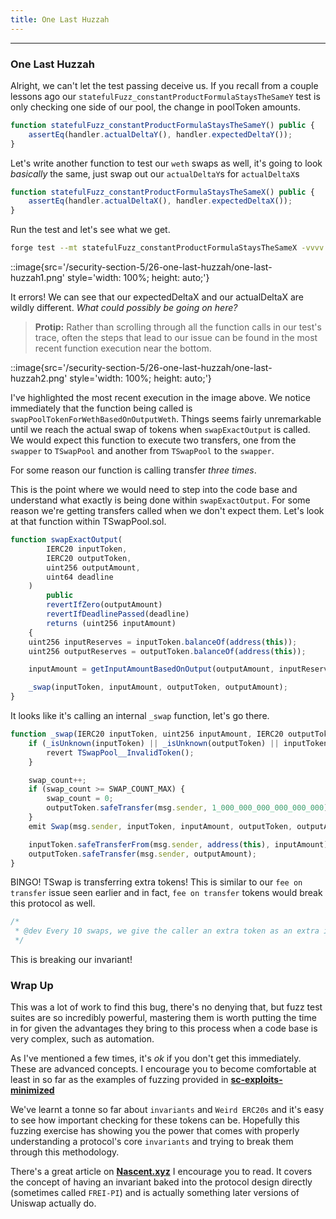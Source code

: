 ```yaml
---
title: One Last Huzzah
---
```


---

### One Last Huzzah

Alright, we can't let the test passing deceive us. If you recall from a couple lessons ago our `statefulFuzz_constantProductFormulaStaysTheSameY` test is only checking one side of our pool, the change in poolToken amounts.

```js
function statefulFuzz_constantProductFormulaStaysTheSameY() public {
    assertEq(handler.actualDeltaY(), handler.expectedDeltaY());
}
```

Let's write another function to test our `weth` swaps as well, it's going to look _basically_ the same, just swap out our `actualDeltaY`s for `actualDeltaX`s

```js
function statefulFuzz_constantProductFormulaStaysTheSameX() public {
    assertEq(handler.actualDeltaX(), handler.expectedDeltaX());
}
```

Run the test and let's see what we get.

```bash
forge test --mt statefulFuzz_constantProductFormulaStaysTheSameX -vvvv
```

::image{src='/security-section-5/26-one-last-huzzah/one-last-huzzah1.png' style='width: 100%; height: auto;'}

It errors! We can see that our expectedDeltaX and our actualDeltaX are wildly different. _What could possibly be going on here?_

> **Protip:** Rather than scrolling through all the function calls in our test's trace, often the steps that lead to our issue can be found in the most recent function execution near the bottom.

::image{src='/security-section-5/26-one-last-huzzah/one-last-huzzah2.png' style='width: 100%; height: auto;'}

I've highlighted the most recent execution in the image above. We notice immediately that the function being called is `swapPoolTokenForWethBasedOnOutputWeth`. Things seems fairly unremarkable until we reach the actual swap of tokens when `swapExactOutput` is called. We would expect this function to execute two transfers, one from the `swapper` to `TSwapPool` and another from `TSwapPool` to the `swapper`.

For some reason our function is calling transfer _three times_.

This is the point where we would need to step into the code base and understand what exactly is being done within `swapExactOutput`. For some reason we're getting transfers called when we don't expect them. Let's look at that function within TSwapPool.sol.

```js
function swapExactOutput(
        IERC20 inputToken,
        IERC20 outputToken,
        uint256 outputAmount,
        uint64 deadline
    )
        public
        revertIfZero(outputAmount)
        revertIfDeadlinePassed(deadline)
        returns (uint256 inputAmount)
    {
    uint256 inputReserves = inputToken.balanceOf(address(this));
    uint256 outputReserves = outputToken.balanceOf(address(this));

    inputAmount = getInputAmountBasedOnOutput(outputAmount, inputReserves, outputReserves);

    _swap(inputToken, inputAmount, outputToken, outputAmount);
}
```

It looks like it's calling an internal `_swap` function, let's go there.

```js
function _swap(IERC20 inputToken, uint256 inputAmount, IERC20 outputToken, uint256 outputAmount) private {
    if (_isUnknown(inputToken) || _isUnknown(outputToken) || inputToken == outputToken) {
        revert TSwapPool__InvalidToken();
    }

    swap_count++;
    if (swap_count >= SWAP_COUNT_MAX) {
        swap_count = 0;
        outputToken.safeTransfer(msg.sender, 1_000_000_000_000_000_000);
    }
    emit Swap(msg.sender, inputToken, inputAmount, outputToken, outputAmount);

    inputToken.safeTransferFrom(msg.sender, address(this), inputAmount);
    outputToken.safeTransfer(msg.sender, outputAmount);
}
```

BINGO! TSwap is transferring extra tokens! This is similar to our `fee on transfer` issue seen earlier and in fact, `fee on transfer` tokens would break this protocol as well.

```js
/*
 * @dev Every 10 swaps, we give the caller an extra token as an extra incentive to keep trading on T-Swap.
 */
```

This is breaking our invariant!

### Wrap Up

This was a lot of work to find this bug, there's no denying that, but fuzz test suites are so incredibly powerful, mastering them is worth putting the time in for given the advantages they bring to this process when a code base is very complex, such as automation.

As I've mentioned a few times, it's _ok_ if you don't get this immediately. These are advanced concepts. I encourage you to become comfortable at least in so far as the examples of fuzzing provided in [**sc-exploits-minimized**](https://github.com/Cyfrin/sc-exploits-minimized/tree/main/src/invariant-break)

We've learnt a tonne so far about `invariants` and `Weird ERC20s` and it's easy to see how important checking for these tokens can be. Hopefully this fuzzing exercise has showing you the power that comes with properly understanding a protocol's core `invariants` and trying to break them through this methodology.

There's a great article on [**Nascent.xyz**](https://www.nascent.xyz/idea/youre-writing-require-statements-wrong) I encourage you to read. It covers the concept of having an invariant baked into the protocol design directly (sometimes called `FREI-PI`) and is actually something later versions of Uniswap actually do.
